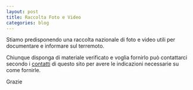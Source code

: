 ```yaml
---
layout: post
title: Raccolta Foto e Video
categories: blog
---
```


Stiamo predisponendo una raccolta nazionale di foto e video utili per documentare e informare sul terremoto.

Chiunque disponga di materiale verificato e voglia fornirlo può contattarci secondo i [contatti](http://terremotocentroitalia.info/aiuto/) di questo sito per avere le indicazioni necessarie su come fornirle.

Grazie

